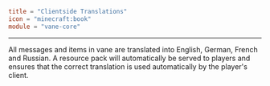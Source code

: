 ```toml
title = "Clientside Translations"
icon = "minecraft:book"
module = "vane-core"
```
---
All messages and items in vane are translated into English, German, French and Russian.
A resource pack will automatically be served to players and ensures that the correct translation
is used automatically by the player's client.
